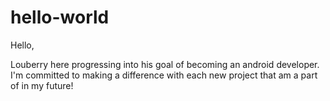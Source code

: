 # hello-world

Hello, 

Louberry here progressing into his goal of becoming an android developer. I'm committed to making a difference with each new project that am a part of in my future!
